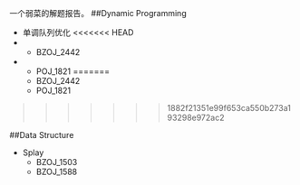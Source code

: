 一个弱菜的解题报告。
##Dynamic Programming
* 单调队列优化
<<<<<<< HEAD
* * BZOJ_2442
* * POJ_1821
=======
  * BZOJ_2442
  * POJ_1821
>>>>>>> 1882f21351e99f653ca550b273a193298e972ac2

##Data Structure
* Splay
  * BZOJ_1503
  * BZOJ_1588
